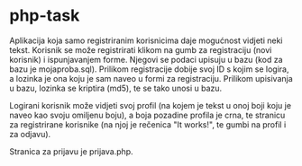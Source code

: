 # php-task
Aplikacija koja samo registriranim korisnicima daje mogućnost vidjeti neki tekst.
Korisnik se može registrirati klikom na gumb za registraciju (novi korisnik) i ispunjavanjem
forme. Njegovi se podaci upisuju u bazu (kod za bazu je mojaproba.sql). Prilikom registracije
dobije svoj ID s kojim se logira, a lozinka je ona koju je sam naveo u formi za registraciju.
Prilikom upisivanja u bazu, lozinka se kriptira (md5), te se tako unosi u bazu.

Logirani korisnik može vidjeti svoj profil (na kojem je tekst u onoj boji koju je naveo kao
svoju omiljenu boju), a boja pozadine profila je crna, te stranicu za registrirane korisnike
(na njoj je rečenica "It works!", te gumbi na profil i za odjavu).

Stranica za prijavu je prijava.php.


